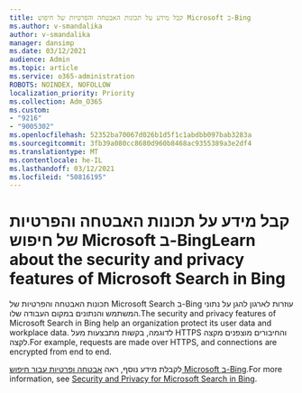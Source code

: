 ```yaml
---
title: קבל מידע על תכונות האבטחה והפרטיות של חיפוש Microsoft ב-Bing
ms.author: v-smandalika
author: v-smandalika
manager: dansimp
ms.date: 03/12/2021
audience: Admin
ms.topic: article
ms.service: o365-administration
ROBOTS: NOINDEX, NOFOLLOW
localization_priority: Priority
ms.collection: Adm_O365
ms.custom:
- "9216"
- "9005302"
ms.openlocfilehash: 52352ba70067d026b1d5f1c1abdbb097bab3283a
ms.sourcegitcommit: 3fb39a080cc8680d960b8468ac9355389a3e2df4
ms.translationtype: MT
ms.contentlocale: he-IL
ms.lasthandoff: 03/12/2021
ms.locfileid: "50816195"
---
```

# <a name="learn-about-the-security-and-privacy-features-of-microsoft-search-in-bing"></a><span data-ttu-id="06051-102">קבל מידע על תכונות האבטחה והפרטיות של חיפוש Microsoft ב-Bing</span><span class="sxs-lookup"><span data-stu-id="06051-102">Learn about the security and privacy features of Microsoft Search in Bing</span></span>

<span data-ttu-id="06051-103">תכונות האבטחה והפרטיות של Microsoft Search ב-Bing עוזרות לארגון להגן על נתוני המשתמש והנתונים במקום העבודה שלו.</span><span class="sxs-lookup"><span data-stu-id="06051-103">The security and privacy features of Microsoft Search in Bing help an organization protect its user data and workplace data.</span></span> <span data-ttu-id="06051-104">לדוגמה, בקשות מתבצעות מעל HTTPS והחיבורים מוצפנים מקצה לקצה.</span><span class="sxs-lookup"><span data-stu-id="06051-104">For example, requests are made over HTTPS, and connections are encrypted from end to end.</span></span>

<span data-ttu-id="06051-105">לקבלת מידע נוסף, ראה [אבטחה ופרטיות עבור חיפוש Microsoft ב-Bing](https://docs.microsoft.com/microsoftsearch/security-for-search).</span><span class="sxs-lookup"><span data-stu-id="06051-105">For more information, see [Security and Privacy for Microsoft Search in Bing](https://docs.microsoft.com/microsoftsearch/security-for-search).</span></span>

